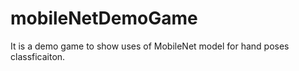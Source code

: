 # mobileNetDemoGame
It is a demo game to show uses of MobileNet model for hand poses classficaiton.
